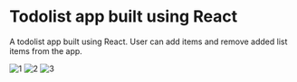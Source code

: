 # Todolist app built using React

A todolist app built using React. User can add items and remove added list items from the app. 

![1](https://user-images.githubusercontent.com/76057623/113480808-e65f6380-94b3-11eb-8555-5d4390d7dc38.png)
![2](https://user-images.githubusercontent.com/76057623/113480812-e7909080-94b3-11eb-8bcd-381535958483.png)
![3](https://user-images.githubusercontent.com/76057623/113480813-e8292700-94b3-11eb-959c-be25cc640ec2.png)

